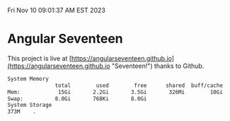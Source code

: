 Fri Nov 10 09:01:37 AM EST 2023

# Angular Seventeen


This project is live at [https://angularseventeen.github.io](https://angularseventeen.github.io "Seventeen!") thanks to Github.

```bash
System Memory
               total        used        free      shared  buff/cache   available
Mem:            15Gi       2.2Gi       3.5Gi       326Mi        10Gi        13Gi
Swap:          8.0Gi       768Ki       8.0Gi
System Storage
373M	.
```
